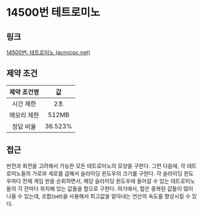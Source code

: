 # 14500번 테트로미노

## 링크

[14500번: 테트로미노 (acmicpc.net)](https://www.acmicpc.net/problem/14500)

## 제약 조건

| 제약 조건명 |   값    |
| :---------: | :-----: |
|  시간 제한  |   2초   |
| 메모리 제한 |  512MB  |
|  정답 비율  | 36.523% |

## 접근

반전과 회전을 고려해서 가능한 모든 테트로미노의 모양을 구한다. 그런 다음에, 각 테트로미노들의 가로와 세로를 곱해서 슬라이딩 윈도우의 크기를 구한다. 각 슬라이딩 윈도우마다 전체 게임 판을 순회하면서, 해당 슬라이딩 윈도우에 들어갈 수 있는 테트로미노들의 각 칸마다 위치해 있는 값들을 합으로 구한다. 여기에서, 합은 중복된 값들이 많이 나올 수 있는데, 조합(set)을 사용해서 최고값을 알아내는 연산의 속도를 향상시킬 수 있다.